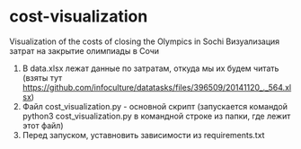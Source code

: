# cost-visualization
 Visualization of the costs of closing the Olympics in Sochi
 Визуализация затрат на закрытие олимпиады в Сочи
1) В data.xlsx лежат данные по затратам, откуда мы их будем читать (взяты тут https://github.com/infoculture/datatasks/files/396509/20141120_._564.xlsx)
2) Файл cost_visualization.py - основной скрипт (запускается командой python3 cost_visualization.py в командной строке из папки, где лежит этот файл)
3) Перед запуском, уставновить зависимости из requirements.txt
